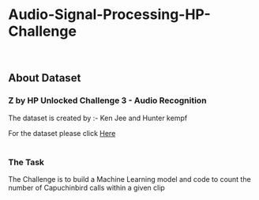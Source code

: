 <h1>Audio-Signal-Processing-HP-Challenge</h1>
<br>

<h2>About Dataset</h2>
<h3>Z by HP Unlocked Challenge 3 - Audio Recognition</h3>

The dataset is created by :- Ken Jee and Hunter kempf

For the dataset please click <a href="https://www.kaggle.com/datasets/kenjee/z-by-hp-unlocked-challenge-3-signal-processing">Here</a> 
<br>
<br>
<h3>The Task</h3>
The Challenge is to build a Machine Learning model and code to count the number of Capuchinbird calls within a given clip

